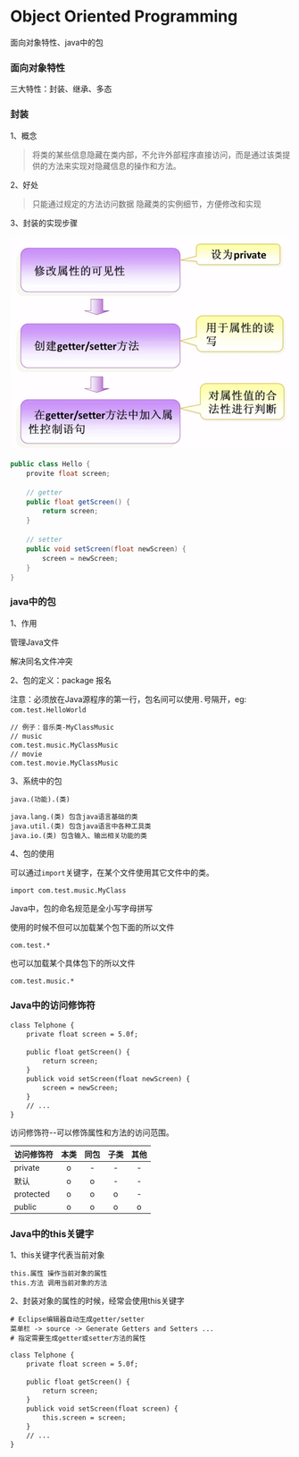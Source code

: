 # Object Oriented Programming

面向对象特性、java中的包

### 面向对象特性

三大特性：封装、继承、多态

### 封装

1、概念

> 将类的某些信息隐藏在类内部，不允许外部程序直接访问，而是通过该类提供的方法来实现对隐藏信息的操作和方法。

2、好处

> 只能通过规定的方法访问数据
> 隐藏类的实例细节，方便修改和实现

3、封装的实现步骤

![](img/oop-encapsulation.jpg)

```java
public class Hello {
    provite float screen;

    // getter
    public float getScreen() {
        return screen;
    }

    // setter
    public void setScreen(float newScreen) {
        screen = newScreen;
    }
}
```

### java中的包

1、作用

管理Java文件

解决同名文件冲突

2、包的定义：package 报名

注意：必须放在Java源程序的第一行，包名间可以使用`.`号隔开，eg: `com.test.HelloWorld`

```
// 例子：音乐类-MyClassMusic
// music
com.test.music.MyClassMusic
// movie
com.test.movie.MyClassMusic
```

3、系统中的包

`java.(功能).(类)`

```
java.lang.(类) 包含java语言基础的类
java.util.(类) 包含java语言中各种工具类
java.io.(类) 包含输入、输出相关功能的类
```

4、包的使用

可以通过`import`关键字，在某个文件使用其它文件中的类。

```
import com.test.music.MyClass
```

Java中，包的命名规范是全小写字母拼写

使用的时候不但可以加载某个包下面的所以文件

```
com.test.*
```

也可以加载某个具体包下的所以文件

```
com.test.music.*
```

### Java中的访问修饰符

```
class Telphone {
    private float screen = 5.0f;

    public float getScreen() {
        return screen;
    }
    publick void setScreen(float newScreen) {
        screen = newScreen;
    }
    // ...
}
```

访问修饰符--可以修饰属性和方法的访问范围。

|访问修饰符|本类|同包|子类|其他|
|:--|:--:|:--:|:--:|:--:|
|private|o|-|-|-|-|
|默认|o|o|-|-|
|protected|o|o|o|-|
|public|o|o|o|o|

### Java中的this关键字

1、this关键字代表当前对象

```
this.属性 操作当前对象的属性
this.方法 调用当前对象的方法
```

2、封装对象的属性的时候，经常会使用this关键字

```
# Eclipse编辑器自动生成getter/setter
菜单栏 -> source -> Generate Getters and Setters ...
# 指定需要生成getter或setter方法的属性
```

```
class Telphone {
    private float screen = 5.0f;

    public float getScreen() {
        return screen;
    }
    publick void setScreen(float screen) {
        this.screen = screen;
    }
    // ...
}
```
